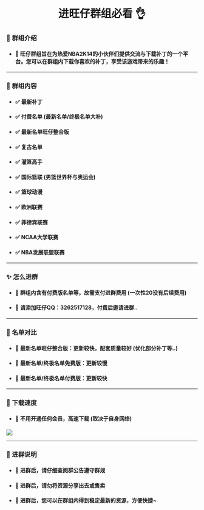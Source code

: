 <h1 align="center">进旺仔群组必看 👌</h1>

### 👋 群组介绍
- #### 🎈 旺仔群组旨在为热爱NBA2K14的小伙伴们提供交流与下载补丁的一个平台。您可以在群组内下载你喜欢的补丁，享受该游戏带来的乐趣！

------------

### 🎨 群组内容
- #### ✅ 最新补丁
- #### ✅ 付费名单 (最新名单/终极名单大补)
- #### ✅ 最新名单旺仔整合版
- #### ✅ 复古名单
- #### ✅ 灌篮高手
- #### ✅ 国际篮联 (男篮世界杯与奥运会)
- #### ✅ 篮球动漫
- #### ✅ 欧洲联赛
- #### ✅ 菲律宾联赛
- #### ✅ NCAA大学联赛
- #### ✅ NBA发展联盟联赛

------------

### ✨ 怎么进群
- #### 🎈 群组内含有付费版名单等，故需支付进群费用 (一次性20没有后续费用)
- #### 🎈 请添加旺仔QQ：3262517128，付费后邀请进群..

------------

### 🎉 名单对比
- #### 🎈 最新名单旺仔整合版：更新较快，配套质量较好 (优化部分补丁等..)
- #### 🎈 最新名单/终极名单免费版：更新较慢
- #### 🎈 最新名单/终极名单付费版：更新较快

------------

### 🚀 下载速度 
- #### 🎈 不用开通任何会员，高速下载 (取决于自身网络)
![](https://s1.ax1x.com/2023/03/31/ppRNUIA.png)

------------

### 🎃 进群说明
- #### 🎈 进群后，请仔细查阅群公告遵守群规
- #### 🎈 进群后，请勿将资源分享出去或售卖
- #### 🎈 进群后，您可以在群组内得到稳定最新的资源，方便快捷~

